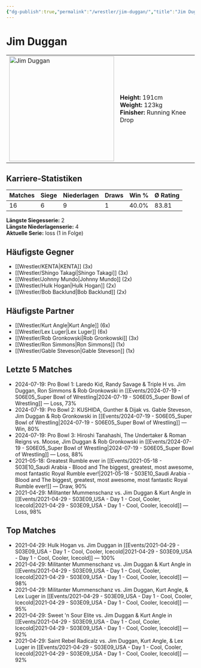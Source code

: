 ```yaml
---
{"dg-publish":true,"permalink":"/wrestler/jim-duggan/","title":"Jim Duggan","tags":["wrestler"],"noteIcon":""}
---
```



# Jim Duggan

<table>
        <tr>
        <td><img src="https://github.com/CptSpaulding1980/choke-slam-wrestling/releases/download/images/Jim_Duggan.png" width="280" alt="Jim Duggan"></td>
        <td>
        <b>Height:</b> 191cm<br>
        <b>Weight:</b> 123kg<br>
        <b>Finisher:</b> Running Knee Drop<br>
        </td>
        </tr>
        </table>
        

## Karriere-Statistiken

| Matches | Siege | Niederlagen | Draws | Win % | Ø Rating |
|---------|-------|-------------|-------|-------|-----------|
| 16 | 6 | 9 | 1 | 40.0% | 83.81 |

**Längste Siegesserie:** 2<br>**Längste Niederlagenserie:** 4<br>**Aktuelle Serie:** loss (1 in Folge)


## Häufigste Gegner
- [[Wrestler/KENTA\|KENTA]] (3x)
- [[Wrestler/Shingo Takagi\|Shingo Takagi]] (3x)
- [[Wrestler/Johnny Mundo\|Johnny Mundo]] (2x)
- [[Wrestler/Hulk Hogan\|Hulk Hogan]] (2x)
- [[Wrestler/Bob Backlund\|Bob Backlund]] (2x)

## Häufigste Partner
- [[Wrestler/Kurt Angle\|Kurt Angle]] (6x)
- [[Wrestler/Lex Luger\|Lex Luger]] (6x)
- [[Wrestler/Rob Gronkowski\|Rob Gronkowski]] (3x)
- [[Wrestler/Ron Simmons\|Ron Simmons]] (1x)
- [[Wrestler/Gable Steveson\|Gable Steveson]] (1x)

## Letzte 5 Matches
- 2024-07-19: Pro Bowl 1: Laredo Kid, Randy Savage & Triple H vs. Jim Duggan, Ron Simmons & Rob Gronkowski in [[Events/2024-07-19 - S06E05_Super Bowl of Wrestling\|2024-07-19 - S06E05_Super Bowl of Wrestling]] — Loss, 73%
- 2024-07-19: Pro Bowl 2: KUSHIDA, Gunther & Dijak vs. Gable Steveson, Jim Duggan & Rob Gronkowski in [[Events/2024-07-19 - S06E05_Super Bowl of Wrestling\|2024-07-19 - S06E05_Super Bowl of Wrestling]] — Win, 80%
- 2024-07-19: Pro Bowl 3: Hiroshi Tanahashi, The Undertaker & Roman Reigns vs. Moose, Jim Duggan & Rob Gronkowski in [[Events/2024-07-19 - S06E05_Super Bowl of Wrestling\|2024-07-19 - S06E05_Super Bowl of Wrestling]] — Loss, 88%
- 2021-05-18: Greatest Rumble ever in [[Events/2021-05-18 - S03E10_Saudi Arabia - Blood and The biggest, greatest, most awesome, most fantastic Royal Rumble ever!\|2021-05-18 - S03E10_Saudi Arabia - Blood and The biggest, greatest, most awesome, most fantastic Royal Rumble ever!]] — Draw, 90%
- 2021-04-29: Militanter Mummenschanz vs. Jim Duggan & Kurt Angle in [[Events/2021-04-29 - S03E09_USA - Day 1 - Cool, Cooler, Icecold\|2021-04-29 - S03E09_USA - Day 1 - Cool, Cooler, Icecold]] — Loss, 98%

## Top Matches
- 2021-04-29: Hulk Hogan vs. Jim Duggan in [[Events/2021-04-29 - S03E09_USA - Day 1 - Cool, Cooler, Icecold\|2021-04-29 - S03E09_USA - Day 1 - Cool, Cooler, Icecold]] — 100%
- 2021-04-29: Militanter Mummenschanz vs. Jim Duggan & Kurt Angle in [[Events/2021-04-29 - S03E09_USA - Day 1 - Cool, Cooler, Icecold\|2021-04-29 - S03E09_USA - Day 1 - Cool, Cooler, Icecold]] — 98%
- 2021-04-29: Militanter Mummenschanz vs. Jim Duggan, Kurt Angle, & Lex Luger in [[Events/2021-04-29 - S03E09_USA - Day 1 - Cool, Cooler, Icecold\|2021-04-29 - S03E09_USA - Day 1 - Cool, Cooler, Icecold]] — 95%
- 2021-04-29: Sweet 'n Sour Elite vs. Jim Duggan & Kurt Angle in [[Events/2021-04-29 - S03E09_USA - Day 1 - Cool, Cooler, Icecold\|2021-04-29 - S03E09_USA - Day 1 - Cool, Cooler, Icecold]] — 92%
- 2021-04-29: Saint Rebel Radicalz vs. Jim Duggan, Kurt Angle, & Lex Luger in [[Events/2021-04-29 - S03E09_USA - Day 1 - Cool, Cooler, Icecold\|2021-04-29 - S03E09_USA - Day 1 - Cool, Cooler, Icecold]] — 92%

